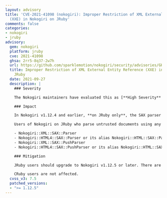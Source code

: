 ```yaml
---
layout: advisory
title: 'CVE-2021-41098 (nokogiri): Improper Restriction of XML External Entity Reference
  (XXE) in Nokogiri on JRuby'
comments: false
categories:
- nokogiri
- jruby
advisory:
  gem: nokogiri
  platform: jruby
  cve: 2021-41098
  ghsa: 2rr5-8q37-2w7h
  url: https://github.com/sparklemotion/nokogiri/security/advisories/GHSA-2rr5-8q37-2w7h
  title: Improper Restriction of XML External Entity Reference (XXE) in Nokogiri on
    JRuby
  date: 2021-09-27
  description: |
    ### Severity

    The Nokogiri maintainers have evaluated this as [**High Severity** 7.5 (CVSS3.0)](https://www.first.org/cvss/calculator/3.0#CVSS:3.0/AV:N/AC:L/PR:N/UI:N/S:U/C:H/I:N/A:N/E:H/RL:O/RC:C/MAV:N/MAC:L) for JRuby users. (This security advisory does not apply to CRuby users.)

    ### Impact

    In Nokogiri v1.12.4 and earlier, **on JRuby only**, the SAX parser resolves external entities by default.

    Users of Nokogiri on JRuby who parse untrusted documents using any of these classes are affected:

    - Nokogiri::XML::SAX::Parser
    - Nokogiri::HTML4::SAX::Parser or its alias Nokogiri::HTML::SAX::Parser
    - Nokogiri::XML::SAX::PushParser
    - Nokogiri::HTML4::SAX::PushParser or its alias Nokogiri::HTML::SAX::PushParser

    ### Mitigation

    JRuby users should upgrade to Nokogiri v1.12.5 or later. There are no workarounds available for v1.12.4 or earlier.

    CRuby users are not affected.
  cvss_v3: 7.5
  patched_versions:
  - ">= 1.12.5"
---
```

